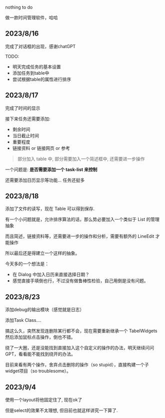 nothing to do

做一款时间管理软件，哈哈

## 2023/8/16

完成了对话框的出现，感谢chatGPT

TODO:
- 明天完成任务的基本设置
- 添加任务到table中
- 尝试根据table的属性进行排序

## 2023/8/17

完成了时间的显示

接下来任务还需要添加:
- 剩余时间
- 当日截止时间
- 重要程度
- 链接资料 or 链接网页 or 参考

> 部分加入 table 中, 部分需要加入一个简述框中, 还需要进一步操作

一个问题是: **是否需要添加一个 task-list 来控制**

还需要添加日历显示等功能... 任务还挺多

## 2023/8/18

添加了文件的读写，现在 Table 可以得到保存.

有一个小问题就是，允许排序算法的话，那么势必要加入一个类似于 List 的管理抽象

而且简述，链接资料等，还需要进一步的操作和分析，需要有额外的 LineEdit 才能操作

所以最后还是得建立一个这样的抽象。

今天多的一个想法是：

- 在 Dialog 中加入日历来直接选择日期？
- 感觉直接手填倒也行，不过没有做鲁棒性检验，自己用倒是没有问题。

## 2023/8/23

添加debug的输出模块（感觉就是日志）

添加Task Class....

搞这么久，突然发现连删除某行都不会，现在需要重新继承一个 TabelWidgets 然后添加鼠标点击操作，倒也不错。

绕了一大圈，还是没能找到直接加入这个自定义的操作的办法，明天继续问问GPT，看看能不能找到绕开的办法。

目前来看有两个操作，舍弃点击删除的操作（so stupid），直接构建一个子widget项目（so troublesome）。

## 2023/9/4

使用一个layout将他固定住了, 现在ok了

但是select的效果不太理想, 但目前也就这样讲究一下算了.